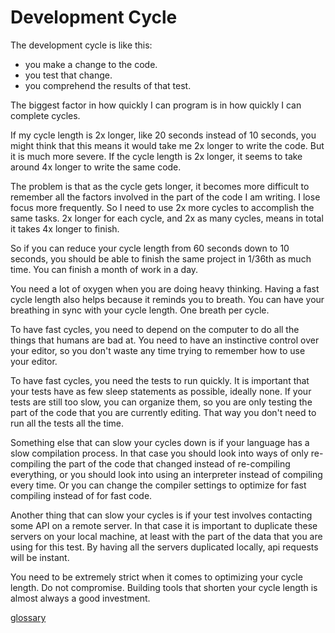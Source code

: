 Development Cycle
===========

The development cycle is like this:

* you make a change to the code.
* you test that change.
* you comprehend the results of that test.

The biggest factor in how quickly I can program is in how quickly I can complete cycles.

If my cycle length is 2x longer, like 20 seconds instead of 10 seconds, you might think that this means it would take me 2x longer to write the code. But it is much more severe. If the cycle length is 2x longer, it seems to take around 4x longer to write the same code.

The problem is that as the cycle gets longer, it becomes more difficult to remember all the factors involved in the part of the code I am writing. I lose focus more frequently. So I need to use 2x more cycles to accomplish the same tasks. 2x longer for each cycle, and 2x as many cycles, means in total it takes 4x longer to finish.

So if you can reduce your cycle length from 60 seconds down to 10 seconds, you should be able to finish the same project in 1/36th as much time. You can finish a month of work in a day.

You need a lot of oxygen when you are doing heavy thinking. Having a fast cycle length also helps because it reminds you to breath. You can have your breathing in sync with your cycle length. One breath per cycle.

To have fast cycles, you need to depend on the computer to do all the things that humans are bad at. You need to have an instinctive control over your editor, so you don't waste any time trying to remember how to use your editor.

To have fast cycles, you need the tests to run quickly. It is important that your tests have as few sleep statements as possible, ideally none. If your tests are still too slow, you can organize them, so you are only testing the part of the code that you are currently editing. That way you don't need to run all the tests all the time.

Something else that can slow your cycles down is if your language has a slow compilation process. In that case you should look into ways of only re-compiling the part of the code that changed instead of re-compiling everything, or you should look into using an interpreter instead of compiling every time. Or you can change the compiler settings to optimize for fast compiling instead of for fast code.

Another thing that can slow your cycles is if your test involves contacting some API on a remote server. In that case it is important to duplicate these servers on your local machine, at least with the part of the data that you are using for this test. By having all the servers duplicated locally, api requests will be instant.

You need to be extremely strict when it comes to optimizing your cycle length. Do not compromise.
Building tools that shorten your cycle length is almost always a good investment.

[glossary](/README.md)
